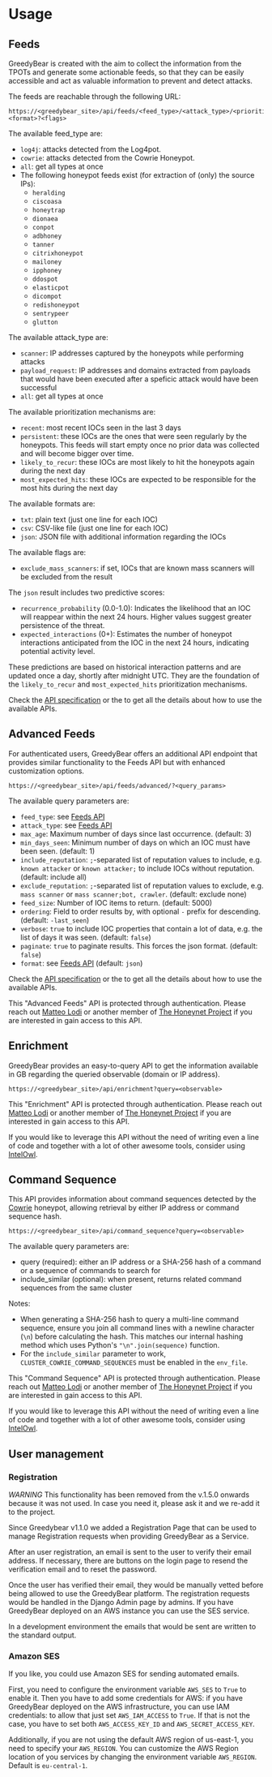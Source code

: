 # Usage

## Feeds

GreedyBear is created with the aim to collect the information from the TPOTs and generate some actionable feeds, so that they can be easily accessible and act as valuable information to prevent and detect attacks.

The feeds are reachable through the following URL:

```
https://<greedybear_site>/api/feeds/<feed_type>/<attack_type>/<prioritize>.<format>?<flags>
```

The available feed_type are:

- `log4j`: attacks detected from the Log4pot.
- `cowrie`: attacks detected from the Cowrie Honeypot.
- `all`: get all types at once
- The following honeypot feeds exist (for extraction of (only) the source IPs):
  - `heralding`
  - `ciscoasa`
  - `honeytrap`
  - `dionaea`
  - `conpot`
  - `adbhoney`
  - `tanner`
  - `citrixhoneypot`
  - `mailoney`
  - `ipphoney`
  - `ddospot`
  - `elasticpot`
  - `dicompot`
  - `redishoneypot`
  - `sentrypeer`
  - `glutton`

The available attack_type are:

- `scanner`: IP addresses captured by the honeypots while performing attacks
- `payload_request`: IP addresses and domains extracted from payloads that would have been executed after a speficic attack would have been successful
- `all`: get all types at once

The available prioritization mechanisms are:

- `recent`: most recent IOCs seen in the last 3 days
- `persistent`: these IOCs are the ones that were seen regularly by the honeypots. This feeds will start empty once no prior data was collected and will become bigger over time.
- `likely_to_recur`: these IOCs are most likely to hit the honeypots again during the next day
- `most_expected_hits`: these IOCs are expected to be responsible for the most hits during the next day

The available formats are:

- `txt`: plain text (just one line for each IOC)
- `csv`: CSV-like file (just one line for each IOC)
- `json`: JSON file with additional information regarding the IOCs

The available flags are: 

- `exclude_mass_scanners`: if set, IOCs that are known mass scanners will be excluded from the result

The `json` result includes two predictive scores:

- `recurrence_probability` (0.0-1.0): Indicates the likelihood that an IOC will reappear within the next 24 hours. Higher values suggest greater persistence of the threat.
- `expected_interactions` (0+): Estimates the number of honeypot interactions anticipated from the IOC in the next 24 hours, indicating potential activity level.

These predictions are based on historical interaction patterns and are updated once a day, shortly after midnight UTC. They are the foundation of the `likely_to_recur` and `most_expected_hits` prioritization mechanisms.

Check the [API specification](https://intelowlproject.github.io/docs/GreedyBear/Api-docs/#docs.Submodules.GreedyBear.api.views.feeds.feeds_advanced) or the to get all the details about how to use the available APIs.

## Advanced Feeds

For authenticated users, GreedyBear offers an additional API endpoint that provides similar functionality to the Feeds API but with enhanced customization options.
```
https://<greedybear_site>/api/feeds/advanced/?<query_params>
```

The available query parameters are:

- `feed_type`: see [Feeds API](#feeds)
- `attack_type`: see [Feeds API](#feeds)
- `max_age`: Maximum number of days since last occurrence. (default: 3)
- `min_days_seen`: Minimum number of days on which an IOC must have been seen. (default: 1)
- `include_reputation`: `;`-separated list of reputation values to include, e.g. `known attacker` or `known attacker;` to include IOCs without reputation. (default: include all)
- `exclude_reputation`: `;`-separated list of reputation values to exclude, e.g. `mass scanner` or `mass scanner;bot, crawler`. (default: exclude none)
- `feed_size`: Number of IOC items to return. (default: 5000)
- `ordering`: Field to order results by, with optional `-` prefix for descending. (default: `-last_seen`)
- `verbose`: `true` to include IOC properties that contain a lot of data, e.g. the list of days it was seen. (default: `false`)
- `paginate`: `true` to paginate results. This forces the json format. (default: `false`)
- `format`: see [Feeds API](#feeds) (default: `json`)

Check the [API specification](https://intelowlproject.github.io/docs/GreedyBear/Api-docs/) or the to get all the details about how to use the available APIs.

This "Advanced Feeds" API is protected through authentication. Please reach out [Matteo Lodi](https://twitter.com/matte_lodi) or another member of [The Honeynet Project](https://twitter.com/ProjectHoneynet) if you are interested in gain access to this API.

## Enrichment

GreedyBear provides an easy-to-query API to get the information available in GB regarding the queried observable (domain or IP address).

```
https://<greedybear_site>/api/enrichment?query=<observable>
```

This "Enrichment" API is protected through authentication. Please reach out [Matteo Lodi](https://twitter.com/matte_lodi) or another member of [The Honeynet Project](https://twitter.com/ProjectHoneynet) if you are interested in gain access to this API.

If you would like to leverage this API without the need of writing even a line of code and together with a lot of other awesome tools, consider using [IntelOwl](https://github.com/intelowlproject/IntelOwl).

## Command Sequence

This API provides information about command sequences detected by the [Cowrie](https://github.com/cowrie/cowrie) honeypot, allowing retrieval by either IP address or command sequence hash.

```
https://<greedybear_site>/api/command_sequence?query=<observable>
```

The available query parameters are:

- query (required): either an IP address or a SHA-256 hash of a command or a sequence of commands to search for
- include_similar (optional): when present, returns related command sequences from the same cluster

Notes:

- When generating a SHA-256 hash to query a multi-line command sequence, ensure you join all command lines with a newline character (`\n`) before calculating the hash. This matches our internal hashing method which uses Python's `"\n".join(sequence)` function.
- For the `include_similar` parameter to work, `CLUSTER_COWRIE_COMMAND_SEQUENCES` must be enabled in the `env_file`. 

This "Command Sequence" API is protected through authentication. Please reach out [Matteo Lodi](https://twitter.com/matte_lodi) or another member of [The Honeynet Project](https://twitter.com/ProjectHoneynet) if you are interested in gain access to this API.

If you would like to leverage this API without the need of writing even a line of code and together with a lot of other awesome tools, consider using [IntelOwl](https://github.com/intelowlproject/IntelOwl).


## User management

### Registration

_WARNING_ This functionality has been removed from the v.1.5.0 onwards because it was not used. In case you need it, please ask it and we re-add it to the project.

Since Greedybear v1.1.0 we added a Registration Page that can be used to manage Registration requests when providing GreedyBear as a Service.

After an user registration, an email is sent to the user to verify their email address. If necessary, there are buttons on the login page to resend the verification email and to reset the password.

Once the user has verified their email, they would be manually vetted before being allowed to use the GreedyBear platform. The registration requests would be handled in the Django Admin page by admins.
If you have GreedyBear deployed on an AWS instance you can use the SES service.

In a development environment the emails that would be sent are written to the standard output.


### Amazon SES

If you like, you could use Amazon SES for sending automated emails.

First, you need to configure the environment variable `AWS_SES` to `True` to enable it.
Then you have to add some credentials for AWS: if you have GreedyBear deployed on the AWS infrastructure, you can use IAM credentials:
to allow that just set `AWS_IAM_ACCESS` to `True`. If that is not the case, you have to set both `AWS_ACCESS_KEY_ID` and `AWS_SECRET_ACCESS_KEY`.

Additionally, if you are not using the default AWS region of us-east-1, you need to specify your `AWS_REGION`.
You can customize the AWS Region location of you services by changing the environment variable `AWS_REGION`. Default is `eu-central-1`.